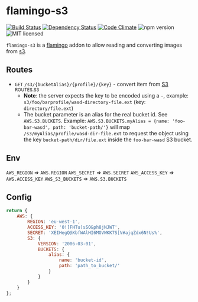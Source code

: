 # flamingo-s3
[![Build Status](https://travis-ci.org/piobyte/flamingo-s3.png?branch=master)](https://travis-ci.org/piobyte/flamingo-s3)
[![Dependency Status](https://david-dm.org/piobyte/flamingo-s3.svg)](https://david-dm.org/piobyte/flamingo-s3)
[![Code Climate](https://codeclimate.com/github/piobyte/flamingo-s3.png)](https://codeclimate.com/github/piobyte/flamingo-s3)
![npm version](https://badge.fury.io/js/flamingo-s3.svg)
![MIT licensed](https://img.shields.io/github/license/piobyte/flamingo-s3.svg)

`flamingo-s3` is a [flamingo](https://github.com/piobyte/flamingo) addon to allow reading and converting images from [s3](https://aws.amazon.com/s3/).

## Routes

- `GET` `/s3/{bucketAlias}/{profile}/{key}` - convert item from [S3](https://aws.amazon.com/s3/) <sup>ROUTES.S3</sup>
    - __Note__: the server expects the key to be encoded using a `-`, example: `s3/foo/barprofile/wasd-directory-file.ext` (key: `directory/file.ext`)
    - The bucket parameter is an alias for the real bucket id. See `AWS.S3.BUCKETS`. Example:
    `AWS.S3.BUCKETS.myAlias = {name: 'foo-bar-wasd', path: 'bucket-path/'}` will map `/s3/myAlias/profile/wasd-dir-file.ext`
     to request the object using the key `bucket-path/dir/file.ext` inside the `foo-bar-wasd` S3 bucket.

## Env

`AWS_REGION` => `AWS.REGION`
`AWS_SECRET` => `AWS.SECRET`
`AWS_ACCESS_KEY` => `AWS.ACCESS_KEY`
`AWS_S3_BUCKETS` => `AWS.S3.BUCKETS`

## Config

```js
return {
    AWS: {
        REGION: 'eu-west-1',
        ACCESS_KEY: '0!]FHTu)sSO&ph8jNJWT',
        SECRET: 'XEIHegQ@XbfWAlHI6MOVWKK7S[V#ajqZdx6N!Us%',
        S3: {
            VERSION: '2006-03-01',
            BUCKETS: {
                alias: {
                    name: 'bucket-id',
                    path: 'path_to_bucket/'
                }
            }
        }
    }
};
```